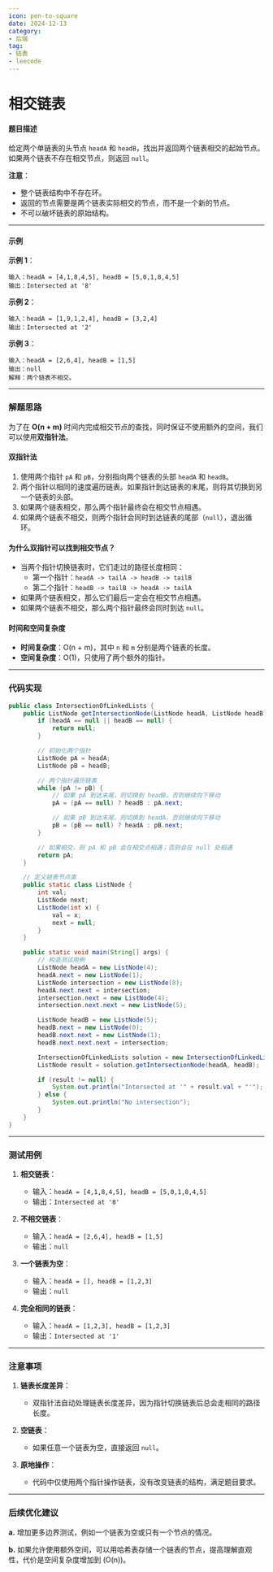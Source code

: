 ```yaml
---
icon: pen-to-square
date: 2024-12-13
category:
- 后端
tag:
- 链表
- leecode
---
```

# 相交链表

#### 题目描述

给定两个单链表的头节点 `headA` 和 `headB`，找出并返回两个链表相交的起始节点。如果两个链表不存在相交节点，则返回 `null`。

**注意**：
- 整个链表结构中不存在环。
- 返回的节点需要是两个链表实际相交的节点，而不是一个新的节点。
- 不可以破坏链表的原始结构。

---

#### 示例

**示例 1**：

```
输入：headA = [4,1,8,4,5], headB = [5,0,1,8,4,5]
输出：Intersected at '8'
```

**示例 2**：

```
输入：headA = [1,9,1,2,4], headB = [3,2,4]
输出：Intersected at '2'
```

**示例 3**：

```
输入：headA = [2,6,4], headB = [1,5]
输出：null
解释：两个链表不相交。
```

---

### 解题思路

为了在 **O(n + m)** 时间内完成相交节点的查找，同时保证不使用额外的空间，我们可以使用**双指针法**。

#### 双指针法

1. 使用两个指针 `pA` 和 `pB`，分别指向两个链表的头部 `headA` 和 `headB`。
2. 两个指针以相同的速度遍历链表。如果指针到达链表的末尾，则将其切换到另一个链表的头部。
3. 如果两个链表相交，那么两个指针最终会在相交节点相遇。
4. 如果两个链表不相交，则两个指针会同时到达链表的尾部（`null`），退出循环。

#### 为什么双指针可以找到相交节点？

- 当两个指针切换链表时，它们走过的路径长度相同：
    - 第一个指针：`headA -> tailA -> headB -> tailB`
    - 第二个指针：`headB -> tailB -> headA -> tailA`
- 如果两个链表相交，那么它们最后一定会在相交节点相遇。
- 如果两个链表不相交，那么两个指针最终会同时到达 `null`。

#### 时间和空间复杂度
- **时间复杂度**：O(n + m)，其中 `n` 和 `m` 分别是两个链表的长度。
- **空间复杂度**：O(1)，只使用了两个额外的指针。

---

### 代码实现

```java
public class IntersectionOfLinkedLists {
    public ListNode getIntersectionNode(ListNode headA, ListNode headB) {
        if (headA == null || headB == null) {
            return null;
        }

        // 初始化两个指针
        ListNode pA = headA;
        ListNode pB = headB;

        // 两个指针遍历链表
        while (pA != pB) {
            // 如果 pA 到达末尾，则切换到 headB，否则继续向下移动
            pA = (pA == null) ? headB : pA.next;

            // 如果 pB 到达末尾，则切换到 headA，否则继续向下移动
            pB = (pB == null) ? headA : pB.next;
        }

        // 如果相交，则 pA 和 pB 会在相交点相遇；否则会在 null 处相遇
        return pA;
    }

    // 定义链表节点类
    public static class ListNode {
        int val;
        ListNode next;
        ListNode(int x) {
            val = x;
            next = null;
        }
    }

    public static void main(String[] args) {
        // 构造测试用例
        ListNode headA = new ListNode(4);
        headA.next = new ListNode(1);
        ListNode intersection = new ListNode(8);
        headA.next.next = intersection;
        intersection.next = new ListNode(4);
        intersection.next.next = new ListNode(5);

        ListNode headB = new ListNode(5);
        headB.next = new ListNode(0);
        headB.next.next = new ListNode(1);
        headB.next.next.next = intersection;

        IntersectionOfLinkedLists solution = new IntersectionOfLinkedLists();
        ListNode result = solution.getIntersectionNode(headA, headB);

        if (result != null) {
            System.out.println("Intersected at '" + result.val + "'");
        } else {
            System.out.println("No intersection");
        }
    }
}
```

---

### 测试用例

1. **相交链表**：
    - 输入：`headA = [4,1,8,4,5], headB = [5,0,1,8,4,5]`
    - 输出：`Intersected at '8'`

2. **不相交链表**：
    - 输入：`headA = [2,6,4], headB = [1,5]`
    - 输出：`null`

3. **一个链表为空**：
    - 输入：`headA = [], headB = [1,2,3]`
    - 输出：`null`

4. **完全相同的链表**：
    - 输入：`headA = [1,2,3], headB = [1,2,3]`
    - 输出：`Intersected at '1'`

---

### 注意事项

1. **链表长度差异**：
    - 双指针法自动处理链表长度差异，因为指针切换链表后总会走相同的路径长度。

2. **空链表**：
    - 如果任意一个链表为空，直接返回 `null`。

3. **原地操作**：
    - 代码中仅使用两个指针操作链表，没有改变链表的结构，满足题目要求。

---

### 后续优化建议

**a.** 增加更多边界测试，例如一个链表为空或只有一个节点的情况。

**b.** 如果允许使用额外空间，可以用哈希表存储一个链表的节点，提高理解直观性，代价是空间复杂度增加到 \(O(n)\)。
